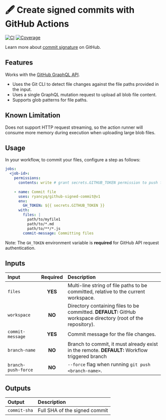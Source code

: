 # :fountain_pen: Create **signed** commits with GitHub Actions

[![CI][ci_badge]][ci_workflows]
[![Coverage][coverage_badge]][coverage]

Learn more about [commit signature](https://docs.github.com/en/authentication/managing-commit-signature-verification/about-commit-signature-verification) on GitHub.

## Features

Works with the [GitHub GraphQL API](https://docs.github.com/en/graphql).

- Uses the Git CLI to detect file changes against the file paths provided in the input.
- Uses a single GraphQL mutation request to upload all blob file content.
- Supports glob patterns for file paths.

## Known Limitation
Does not support HTTP request streaming, so the action runner will consume more memory during execution when uploading large blob files.

## Usage
In your workflow, to commit your files, configure a step as follows:

```yaml
jobs:
  <job-id>:
    permissions:
      contents: write # grant secrets.GITHUB_TOKEN permission to push file changes
  
    - name: Commit file
      uses: ryancyq/github-signed-commit@v1
      env:
        GH_TOKEN: ${{ secrets.GITHUB_TOKEN }}
      with:
        files: |
          path/to/myfile1
          path/to/*.md
          path/to/**/*.js
        commit-message: Committing files
```

Note: The `GH_TOKEN` environment variable is **required** for GitHub API request authentication.

## Inputs
| Input | Required | Description |
| :--- | :---: | :---  |
| `files` | **YES** | Multi-line string of file paths to be committed, relative to the current workspace.|
| `workspace` | **NO** | Directory containing files to be committed. **DEFAULT:** GitHub workspace directory (root of the repository). |
| `commit-message` | **YES** | Commit message for the file changes. |
| `branch-name` | **NO** | Branch to commit, it must already exist in the remote. **DEFAULT:** Workflow triggered branch |
| `branch-push-force` | **NO** | `--force` flag when running `git push <branch-name>`. |

## Outputs
| Output | Description |
| :--- | :--- |
| `commit-sha` | Full SHA of the signed commit |

[ci_badge]: https://github.com/ryancyq/github-signed-commit/actions/workflows/ci.yml/badge.svg
[ci_workflows]: https://github.com/ryancyq/github-signed-commit/actions/workflows/ci.yml
[coverage_badge]: https://codecov.io/gh/ryancyq/github-signed-commit/graph/badge.svg?token=KZTD2F2MN2
[coverage]: https://codecov.io/gh/ryancyq/github-signed-commit
